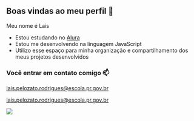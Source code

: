 ## Boas vindas ao meu perfil 💙

Meu nome é Lais

- Estou estudando no [Alura](https://www.alura.com.br)
- Estou me desenvolvendo na linguagem JavaScript
- Utilizo esse espaço para minha organização e compartilhamento dos meus projetos desenvolvidos

### Você entrar em contato comigo 📫

lais.pelozato.rodrigues@escola.pr.gov.br

lais.pelozato.rodrigues@escola.pr.gov.br

![](https://media.tenor.com/Ez5abQcBMJIAAAAM/loveyou-kiss.gif)
